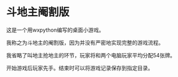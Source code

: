 # 斗地主阉割版

  这是一个用wxpython编写的桌面小游戏。
 
  我称之为斗地主的阉割版，因为并没有严密地实现完整的游戏流程。

  我省略了叫地主抢地主的环节，玩家将和两个电脑玩家平均分配54张牌。
  
  开始游戏后玩家先手。结束时可以将游戏记录保存到指定目录。
